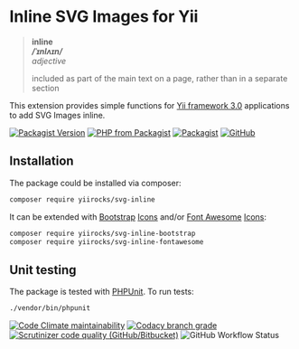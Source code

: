 # Inline SVG Images for Yii

> **inline**  
> ***/ˈɪnlʌɪn/***  
> *adjective*
>
> included as part of the main text on a page, rather than in a separate section

This extension provides simple functions for [Yii framework 3.0](http://www.yiiframework.com/) applications to add
SVG Images inline.

[![Packagist Version](https://img.shields.io/packagist/v/yiirocks/svg-inline.svg)](https://packagist.org/packages/yiirocks/svg-inline)
[![PHP from Packagist](https://img.shields.io/packagist/php-v/yiirocks/svg-inline.svg)](https://php.net/)
[![Packagist](https://img.shields.io/packagist/dt/yiirocks/svg-inline.svg)](https://packagist.org/packages/yiirocks/svg-inline)
[![GitHub](https://img.shields.io/github/license/yiirocks/svg-inline.svg)](https://github.com/yiirocks/svg-inline/blob/master/LICENSE)

## Installation

The package could be installed via composer:

```bash
composer require yiirocks/svg-inline
```

It can be extended with [Bootstrap](https://getbootstrap.com/) [Icons](https://icons.getbootstrap.com/) and/or [Font Awesome](https://fontawesome.com/) [Icons](https://fontawesome.com/icons):

```bash
composer require yiirocks/svg-inline-bootstrap
composer require yiirocks/svg-inline-fontawesome
```

## Unit testing

The package is tested with [PHPUnit](https://phpunit.de/). To run tests:

```bash
./vendor/bin/phpunit
```

[![Code Climate maintainability](https://img.shields.io/codeclimate/maintainability/YiiRocks/svg-inline.svg)](https://codeclimate.com/github/YiiRocks/svg-inline/maintainability)
[![Codacy branch grade](https://img.shields.io/codacy/grade/1a826829576d45668a766abaae2321bb/master.svg)](https://app.codacy.com/gh/YiiRocks/svg-inline)
[![Scrutinizer code quality (GitHub/Bitbucket)](https://img.shields.io/scrutinizer/quality/g/yiirocks/svg-inline/master.svg)](https://scrutinizer-ci.com/g/yiirocks/svg-inline/?branch=master)
![GitHub Workflow Status](https://img.shields.io/github/workflow/status/yiirocks/svg-inline/static%20analysis)
